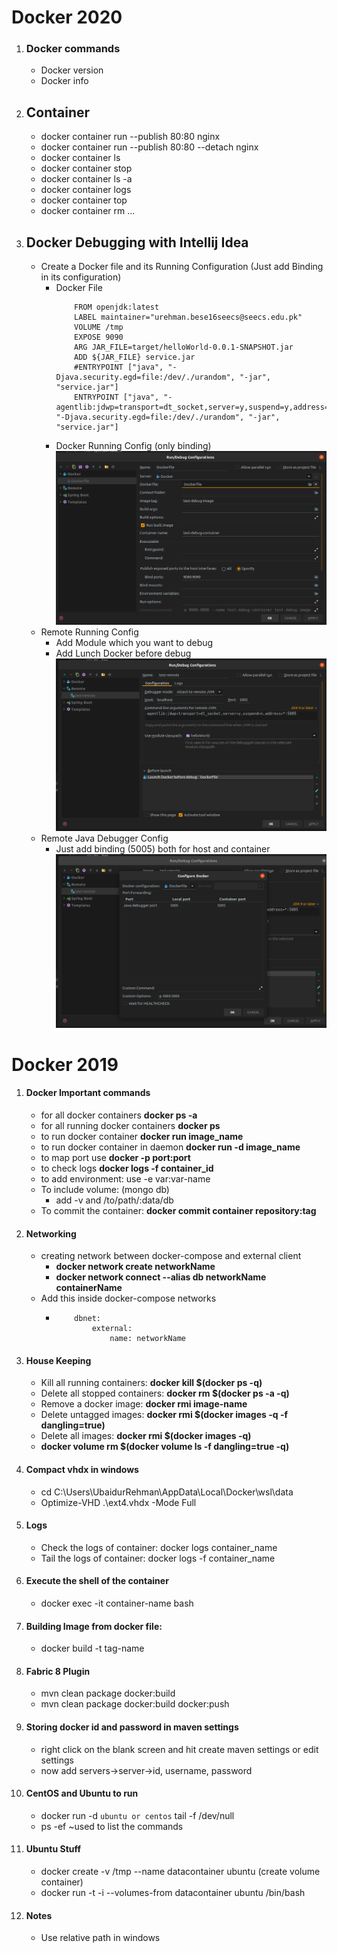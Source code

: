 # Docker 2020

1. ### Docker commands
    - Docker version
    - Docker info

2. ## Container
    - docker container run --publish 80:80 nginx
    - docker container run --publish 80:80 --detach nginx
    - docker container ls
    - docker container stop <container-name>
    - docker container ls -a
    - docker container logs <container-name>
    - docker container top <container-name>
    - docker container rm ...<container-id-first-3-digit>



3. ## Docker Debugging with Intellij Idea
    - Create a Docker file and its Running Configuration (Just add Binding in its configuration)
        - Docker File
            ```
                FROM openjdk:latest
                LABEL maintainer="urehman.bese16seecs@seecs.edu.pk"
                VOLUME /tmp
                EXPOSE 9090
                ARG JAR_FILE=target/helloWorld-0.0.1-SNAPSHOT.jar
                ADD ${JAR_FILE} service.jar
                #ENTRYPOINT ["java", "-Djava.security.egd=file:/dev/./urandom", "-jar", "service.jar"]
                ENTRYPOINT ["java", "-agentlib:jdwp=transport=dt_socket,server=y,suspend=y,address=*:5005", "-Djava.security.egd=file:/dev/./urandom", "-jar", "service.jar"]
            ```
        - Docker Running Config (only binding)
            ![](img/docker-config.png)
    - Remote Running Config
        - Add Module which you want to debug
        - Add Lunch Docker before debug
         ![](img/remote-config.png)
    - Remote Java Debugger Config
        - Just add binding (5005) both for host and container 
         ![](img/remote-docker-config.png)

# Docker 2019

1. #### Docker Important commands
    - for all docker containers **docker ps -a**
    - for all running docker containers **docker ps**
    - to run docker container **docker run image_name**
    - to run docker container in daemon **docker run -d image_name**
    - to map port use **docker -p port:port**
    - to check logs **docker logs -f container_id**
    - to add environment: use -e var:var-name
    - To include volume: (mongo db)
        - add -v and /to/path/:data/db
    - To commit the container: **docker commit container repository:tag**
      
2. #### Networking
    - creating network between docker-compose and external client 
        - **docker network create networkName**
        - **docker network connect --alias db networkName containerName**
    - Add this inside docker-compose networks
        - ```
              dbnet:
                  external: 
                      name: networkName
          ```
3. #### House Keeping
    - Kill all running containers: **docker kill $(docker ps -q)**
    - Delete all stopped containers: **docker rm $(docker ps -a -q)**
    - Remove a docker image: **docker rmi image-name**
    - Delete untagged images: **docker rmi $(docker images -q -f dangling=true)**
    - Delete all images: **docker rmi $(docker images -q)**
    - **docker volume rm $(docker volume ls -f dangling=true -q)**
    
4. #### Compact vhdx in windows
    - cd C:\Users\UbaidurRehman\AppData\Local\Docker\wsl\data
    - Optimize-VHD .\ext4.vhdx -Mode Full

5.  #### Logs
    - Check the logs of container: docker logs container_name
    - Tail the logs of container: docker logs -f container_name

6. #### Execute the shell of the container
    - docker exec -it container-name bash

7. #### Building Image from docker file:
    - docker build -t tag-name

8. #### Fabric 8 Plugin
    - mvn clean package docker:build
    - mvn clean package docker:build docker:push

9. #### Storing docker id and password in maven settings
    - right click on the blank screen and hit create maven settings or edit settings
    - now add servers->server->id, username, password
    
10. #### CentOS and Ubuntu to run
    - docker run -d `ubuntu or centos` tail -f /dev/null
    - ps -ef ~used to list the commands

11. #### Ubuntu Stuff
    - docker create -v /tmp --name datacontainer ubuntu (create volume container)
    - docker run -t -i --volumes-from datacontainer ubuntu /bin/bash

12. #### Notes
    - Use relative path in windows
